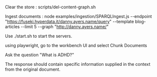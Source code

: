Clear the store :
scripts/del-content-graph.sh

Ingest documents :
node examples/ingestion/SPARQLIngest.js   --endpoint "https://fuseki.hyperdata.it/danny.ayers.name/query"   --template blog-articles   --limit 5   --graph "http://danny.ayers.name/"

Use ./start.sh to start the servers.

using playwright, go to the workbench UI and select Chunk Documents

Ask the question "What is ADHD?" 

The response should contain specific information supplied in the context from the original document.